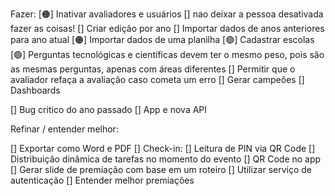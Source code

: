 Fazer:
[🟠] Inativar avaliadores e usuários
    [] nao deixar a pessoa desativada fazer as coisas!
[] Criar edição por ano
    [] Importar dados de anos anteriores para ano atual
[🟠] Importar dados de uma planilha
[🟢] Cadastrar escolas
[🟢] Perguntas tecnológicas e científicas devem ter o mesmo peso, pois são as mesmas perguntas, apenas com áreas diferentes
[] Permitir que o avaliador refaça a avaliação caso cometa um erro
[] Gerar campeões
[] Dashboards

[] Bug critico do ano passado
[] App e nova API

Refinar / entender melhor:

[] Exportar como Word e PDF
[] Check-in:
    [] Leitura de PIN via QR Code
    [] Distribuição dinâmica de tarefas no momento do evento
[] QR Code no app
[] Gerar slide de premiação com base em um roteiro
[] Utilizar serviço de autenticação
[] Entender melhor premiações